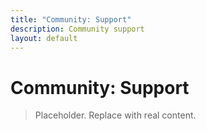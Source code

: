 ```yaml
---
title: "Community: Support"
description: Community support
layout: default
---
```


# Community: Support

> Placeholder. Replace with real content.
